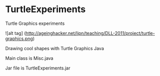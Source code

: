 # TurtleExperiments
Turtle Graphics experiments

![alt tag] (http://ageinghacker.net/lipn/teaching/DLL-2011/project/turtle-graphics.png)

Drawing cool shapes with Turtle Graphics Java

Main class is Misc.java

Jar file is TurtleExperiments.jar

